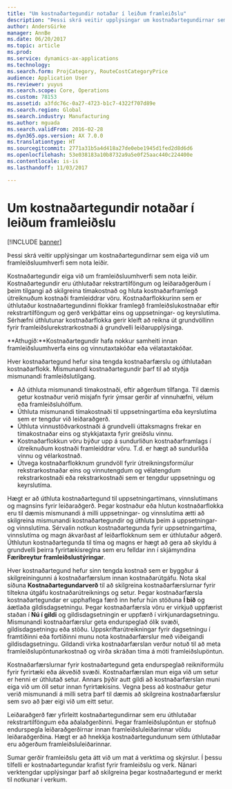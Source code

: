 ```yaml
---
title: "Um kostnaðartegundir notaðar í leiðum framleiðslu"
description: "Þessi skrá veitir upplýsingar um kostnaðartegundirnar sem eiga við um framleiðsluumhverfi sem nota leiðir."
author: AndersGirke
manager: AnnBe
ms.date: 06/20/2017
ms.topic: article
ms.prod: 
ms.service: dynamics-ax-applications
ms.technology: 
ms.search.form: ProjCategory, RouteCostCategoryPrice
audience: Application User
ms.reviewer: yuyus
ms.search.scope: Core, Operations
ms.custom: 78153
ms.assetid: a3fdc76c-0a27-4723-b1c7-4322f707d89e
ms.search.region: Global
ms.search.industry: Manufacturing
ms.author: mguada
ms.search.validFrom: 2016-02-28
ms.dyn365.ops.version: AX 7.0.0
ms.translationtype: HT
ms.sourcegitcommit: 2771a31b5a4d418a27de0ebe1945d1fed2d8d6d6
ms.openlocfilehash: 53e038183a10b8732a9a5e0f25aac440c224400e
ms.contentlocale: is-is
ms.lasthandoff: 11/03/2017

---
```


# <a name="cost-categories-used-in-production-routing"></a>Um kostnaðartegundir notaðar í leiðum framleiðslu

[!INCLUDE [banner](../includes/banner.md)]

Þessi skrá veitir upplýsingar um kostnaðartegundirnar sem eiga við um framleiðsluumhverfi sem nota leiðir.

Kostnaðartegundir eiga við um framleiðsluumhverfi sem nota leiðir. Kostnaðartegundir eru úthlutaðar rekstrartilföngum og leiðaraðgerðum í þeim tilgangi að skilgreina tímakostnað og hluta kostnaðarframlegð útreiknuðum kostnaði framleiddrar vöru. Kostnaðarflokkurinn sem er úthlutaður kostnaðartegundinni flokkar framlegð framleiðslukostnaðar eftir rekstrartilföngum og gerð verkþáttar eins og uppsetningar- og keyrslutíma. Sérhæfni úthlutunar kostnaðarflokka gerir kleift að reikna út grundvöllinn fyrir framleiðslurekstrarkostnaði á grundvelli leiðarupplýsinga. 

**Athugið:**Kostnaðartegundir hafa nokkur samheiti innan framleiðsluumhverfa eins og vinnutaxtakóðar eða vélataxtakóðar. 

Hver kostnaðartegund hefur sína tengda kostnaðarfærslu og úthlutaðan kostnaðarflokk. Mismunandi kostnaðartegundir þarf til að styðja mismunandi framleiðslutilgang.

-   Að úthluta mismunandi tímakostnaði, eftir aðgerðum tilfanga. Til dæmis getur kostnaður verið misjafn fyrir ýmsar gerðir af vinnuhæfni, vélum eða framleiðsluhólfum.
-   Úthluta mismunandi tímakostnaði til uppsetningartíma eða keyrslutíma sem er tengdur við leiðaraðgerð.
-   Úthluta vinnustöðvarkostnaði á grundvelli úttaksmagns frekar en tímakostnaðar eins og stykkjataxta fyrir greiðslu vinnu.
-   Kostnaðarflokkun vöru býður upp á sundurliðun kostnaðarframlags í útreiknuðum kostnaði framleiddrar vöru. T.d. er hægt að sundurliða vinnu og vélarkostnað.
-   Útvega kostnaðarflokknum grundvöll fyrir útreikningsformúlur rekstrarkostnaðar eins og vinnutengdum og vélatengdum rekstrarkostnaði eða rekstrarkostnaði sem er tengdur uppsetningu og keyrslutíma.

Hægt er að úthluta kostnaðartegund til uppsetningartímans, vinnslutímans og magnsins fyrir leiðaraðgerð. Þegar kostnaður eða hlutun kostnaðarflokka eru til dæmis mismunandi á milli uppsetningar- og vinnslutíma ætti að skilgreina mismunandi kostnaðartegundir og úthluta þeim á uppsetningar- og vinnslutíma. Sérvalin notkun kostnaðartegunda fyrir uppsetningartíma, vinnslutíma og magn ákvarðast af leiðarflokknum sem er úthlutaður aðgerð. Úthlutun kostnaðartegunda til tíma og magns er hægt að gera að skyldu á grundvelli þeirra fyrirtækisreglna sem eru felldar inn í skjámyndina **Færibreytur framleiðslustýringar**. 

Hver kostnaðartegund hefur sinn tengda kostnað sem er byggður á skilgreiningunni á kostnaðarfærslum innan kostnaðarútgáfu. Nota skal síðuna **Kostnaðartegundarverð** til að skilgreina kostnaðarfærslurnar fyrir tiltekna útgáfu kostnaðarútreiknings og setur. Þegar kostnaðarfærsla kostnaðartegundar er upphaflega færð inn hefur hún stöðuna **Í bið** og áætlaða gildisdagsetningu. Þegar kostnaðarfærsla vöru er virkjuð uppfærist staðan í **Nú í gildi** og gildisdagsetningin er uppfærð í virkjunardagsetningu. Mismunandi kostnaðarfærslur geta endurspeglað ólík svæði, gildisdagsetningu eða stöðu. Uppskriftarútreikningar fyrir dagsetningu í framtíðinni eða fortíðinni munu nota kostnaðarfærslur með viðeigandi gildisdagsetningu. Gildandi virka kostnaðarfærslan verður notuð til að meta framleiðslupöntunarkostnað og virða skráðan tíma á móti framleiðslupöntun. 

Kostnaðarfærslurnar fyrir kostnaðartegund geta endurspeglað reikniformúlu fyrir fyrirtæki eða ákveðið svæði. Kostnaðarfærslan mun eiga við um setur er henni er úthlutað setur. Annars þýðir autt gildi að kostnaðarfærslan muni eiga við um öll setur innan fyrirtækisins. Vegna þess að kostnaður getur verið mismunandi á milli setra þarf til dæmis að skilgreina kostnaðarfærslur sem svo að þær eigi við um eitt setur. 

Leiðaraðgerð fær yfirleitt kostnaðartegundirnar sem eru úthlutaðar rekstrartilföngum eða aðalaðgerðinni. Þegar framleiðslupöntun er stofnuð endurspegla leiðaraðgerðirnar innan framleiðsluleiðarinnar völdu leiðaraðgerðina. Hægt er að hnekkja kostnaðartegundunum sem úthlutaðar eru aðgerðum framleiðsluleiðarinnar. 

Sumar gerðir framleiðslu geta átt við um mat á verktíma og skýrslur. Í þessu tilfelli er kostnaðartegundar krafist fyrir framleiðslu og verk. Nánari verktengdar upplýsingar þarf að skilgreina þegar kostnaðartegund er merkt til notkunar í verkum.




